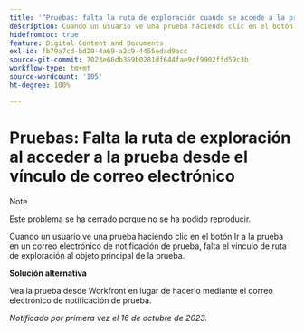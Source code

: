 ```yaml
---
title: '“Pruebas: falta la ruta de exploración cuando se accede a la prueba desde el vínculo de correo electrónico”'
description: Cuando un usuario ve una prueba haciendo clic en el botón Ir a la prueba en un correo electrónico de notificación de prueba, falta el vínculo de ruta de exploración al objeto principal de la prueba.
hidefromtoc: true
feature: Digital Content and Documents
exl-id: fb79a7cd-bd29-4a69-a2c9-4455edad9acc
source-git-commit: 7023e66db369b0281df644fae9cf9902ffd59c3b
workflow-type: tm+mt
source-wordcount: '105'
ht-degree: 100%

---
```


# Pruebas: Falta la ruta de exploración al acceder a la prueba desde el vínculo de correo electrónico

>[!NOTE]
>
>Este problema se ha cerrado porque no se ha podido reproducir.

Cuando un usuario ve una prueba haciendo clic en el botón Ir a la prueba en un correo electrónico de notificación de prueba, falta el vínculo de ruta de exploración al objeto principal de la prueba.

**Solución alternativa**

Vea la prueba desde Workfront en lugar de hacerlo mediante el correo electrónico de notificación de prueba.

_Notificado por primera vez el 16 de octubre de 2023._
